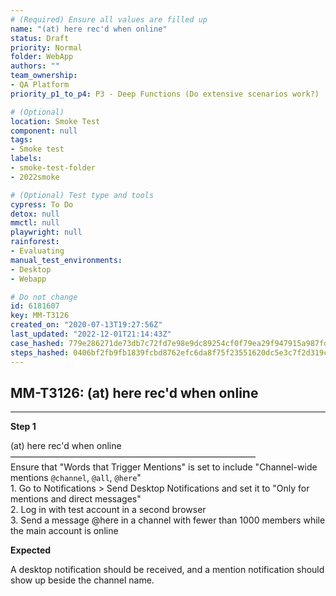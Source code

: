 ```yaml
---
# (Required) Ensure all values are filled up
name: "(at) here rec'd when online"
status: Draft
priority: Normal
folder: WebApp
authors: ""
team_ownership: 
- QA Platform
priority_p1_to_p4: P3 - Deep Functions (Do extensive scenarios work?)

# (Optional)
location: Smoke Test
component: null
tags: 
- Smoke test
labels: 
- smoke-test-folder
- 2022smoke

# (Optional) Test type and tools
cypress: To Do
detox: null
mmctl: null
playwright: null
rainforest: 
- Evaluating
manual_test_environments: 
- Desktop
- Webapp

# Do not change
id: 6181607
key: MM-T3126
created_on: "2020-07-13T19:27:56Z"
last_updated: "2022-12-01T21:14:43Z"
case_hashed: 779e286271de73db7c72fd7e98e9dc89254cf0f79ea29f947915a987fd6568f233467995bb92ca58e9e5c96cf34eda12
steps_hashed: 0406bf2fb9fb1839fcbd8762efc6da8f75f23551620dc5e3c7f2d319c97955a87337f976d0d945b662d550fd04a7cd21
---
```


<!-- (Auto-generated) Based on frontmatter's "key" and "name" -->

## MM-T3126: (at) here rec'd when online

---

**Step 1**

(at) here rec'd when online\
————————————————————————————\
Ensure that "Words that Trigger Mentions" is set to include "Channel-wide mentions `@channel`, `@all`, `@here`"\
1\. Go to Notifications > Send Desktop Notifications and set it to "Only for mentions and direct messages"\
2\. Log in with test account in a second browser\
3\. Send a message @here in a channel with fewer than 1000 members while the main account is online

**Expected**

A desktop notification should be received, and a mention notification should show up beside the channel name.
